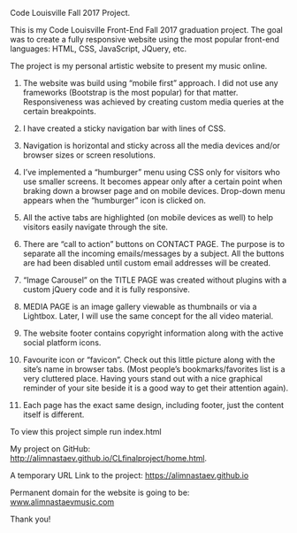 Code Louisville Fall 2017 Project.

This is my Code Louisville Front-End Fall 2017 graduation project. The goal was to create a fully responsive website using the most popular front-end languages: HTML, CSS, JavaScript, JQuery, etc.

The project is my personal artistic website to present my music online.

1. The website was build using “mobile first” approach. I did not use any frameworks (Bootstrap is the most popular) for that matter. Responsiveness was achieved by creating custom media queries at the certain breakpoints.

2. I have created a sticky navigation bar with lines of CSS.

3. Navigation is horizontal and sticky across all the media devices and/or browser sizes or screen resolutions.

4. I’ve implemented a “humburger” menu using CSS only for visitors who use smaller screens. It becomes appear only after a certain point when braking down a browser page and on mobile devices. Drop-down menu appears when the “humburger” icon is clicked on.

5. All the active tabs are highlighted (on mobile devices as well) to help visitors easily navigate through the site.

6. There are “call to action” buttons on CONTACT PAGE. The purpose is to separate all the incoming emails/messages by a subject. All the buttons are had been disabled until custom email addresses will be created.

7. “Image Carousel” on the TITLE PAGE was created without plugins with a custom jQuery code and it is fully responsive.  

8. MEDIA PAGE is an image gallery viewable as thumbnails or via a Lightbox. Later, I will use the same concept for the all video material.  

9. The website footer contains copyright information along with the active social platform icons.

10. Favourite icon or “favicon”. Check out this little picture along with the site’s name in browser tabs.  (Most people’s bookmarks/favorites list is a very cluttered place. Having yours stand out with a nice graphical reminder of your site beside it is a good way to get their attention again).

11. Each page has the exact same design, including footer, just the content itself is different.

To view this project simple run index.html

 

My project on GitHub: http://alimnastaev.github.io/CLfinalproject/home.html.

A temporary URL Link to the project: https://alimnastaev.github.io

Permanent domain for the website is going to be: www.alimnastaevmusic.com

 

Thank you!
